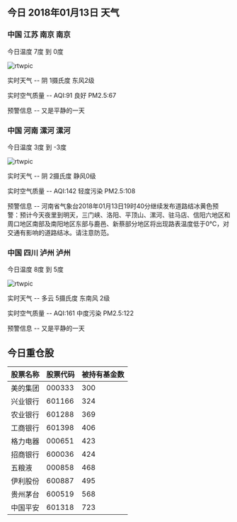 ## 今日 2018年01月13日 天气
### 中国 江苏 南京 南京

今日温度 7度 到 0度

![rtwpic](http://app1.showapi.com/weather/icon/night/02.png)

实时天气 -- 阴 1摄氏度 东风2级

实时空气质量 -- AQI:91 良好 PM2.5:67

预警信息 -- 又是平静的一天
    
### 中国 河南 漯河 漯河

今日温度 3度 到 -3度

![rtwpic](http://app1.showapi.com/weather/icon/night/02.png)

实时天气 -- 阴 2摄氏度 静风0级

实时空气质量 -- AQI:142 轻度污染 PM2.5:108

预警信息 -- 河南省气象台2018年01月13日19时40分继续发布道路结冰黄色预警：预计今天夜里到明天，三门峡、洛阳、平顶山、漯河、驻马店、信阳六地区和周口地区南部及南阳地区东部与鹿邑、新蔡部分地区将出现路表温度低于0℃，对交通有影响的道路结冰。请注意防范。
    
### 中国 四川 泸州 泸州

今日温度 8度 到 5度

![rtwpic](http://app1.showapi.com/weather/icon/night/01.png)

实时天气 -- 多云 5摄氏度 东南风 2级

实时空气质量 -- AQI:161 中度污染 PM2.5:122

预警信息 -- 又是平静的一天
    
## 今日重仓股 

|股票名称|股票代码|被持有基金数|
|---|---|---|
|美的集团|000333|300|
|兴业银行|601166|324|
|农业银行|601288|369|
|工商银行|601398|406|
|格力电器|000651|423|
|招商银行|600036|424|
|五粮液|000858|468|
|伊利股份|600887|495|
|贵州茅台|600519|568|
|中国平安|601318|723|
